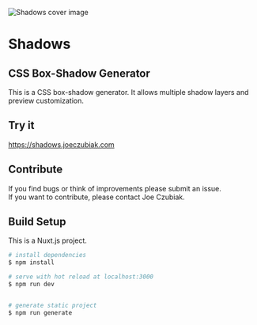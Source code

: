 ![Shadows cover image](https://shadows.joeczubiak.com/shadows-social-image.png)

# Shadows

## CSS Box-Shadow Generator

This is a CSS box-shadow generator. It allows multiple shadow layers and preview customization.

## Try it

https://shadows.joeczubiak.com

## Contribute

If you find bugs or think of improvements please submit an issue.  
If you want to contribute, please contact Joe Czubiak.

## Build Setup

This is a Nuxt.js project.

```bash
# install dependencies
$ npm install

# serve with hot reload at localhost:3000
$ npm run dev


# generate static project
$ npm run generate
```
